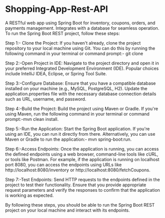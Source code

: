# Shopping-App-Rest-API
A RESTful web app using Spring Boot for inventory, coupons, orders, and payments management. Integrates with a database for seamless operation.
To run the Spring Boot REST project, follow these steps:

Step 1:- Clone the Project: If you haven't already, clone the project repository to your local machine using Git. You can do this by running the following command in your terminal or command prompt:-
git clone <repository-url>

Step 2:-Open Project in IDE: Navigate to the project directory and open it in your preferred Integrated Development Environment (IDE). Popular choices include IntelliJ IDEA, Eclipse, or Spring Tool Suite.

Step 3:-Configure Database: Ensure that you have a compatible database installed on your machine (e.g., MySQL, PostgreSQL, H2). Update the application.properties file with the necessary database connection details such as URL, username, and password.

Step 4:-Build the Project: Build the project using Maven or Gradle. If you're using Maven, run the following command in your terminal or command prompt:-mvn clean install.

Step 5:-Run the Application: Start the Spring Boot application. If you're using an IDE, you can run it directly from there. Alternatively, you can use Maven or Gradle to run the application:- mvn spring-boot:run.

Step 6:-Access Endpoints: Once the application is running, you can access the defined endpoints using a web browser, command-line tools like cURL, or tools like Postman. For example, if the application is running on localhost port 8080, you can access the endpoints using URLs like http://localhost:8080/inventory or http://localhost:8080/fetchCoupons.

Step 7:-Test Endpoints: Send HTTP requests to the endpoints defined in the project to test their functionality. Ensure that you provide appropriate request parameters and verify the responses to confirm that the application is working as expected.

By following these steps, you should be able to run the Spring Boot REST project on your local machine and interact with its endpoints.




